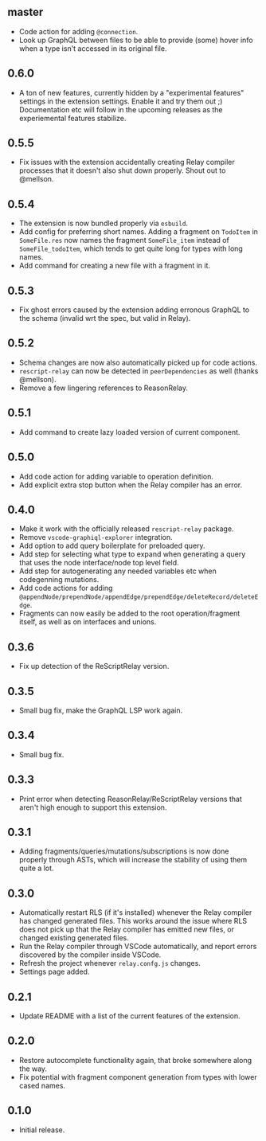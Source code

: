 ## master

- Code action for adding `@connection`.
- Look up GraphQL between files to be able to provide (some) hover info when a type isn't accessed in its original file.

## 0.6.0

- A ton of new features, currently hidden by a "experimental features" settings in the extension settings. Enable it and try them out ;) Documentation etc will follow in the upcoming releases as the experiemental features stabilize.

## 0.5.5

- Fix issues with the extension accidentally creating Relay compiler processes that it doesn't also shut down properly. Shout out to @mellson.

## 0.5.4

- The extension is now bundled properly via `esbuild`.
- Add config for preferring short names. Adding a fragment on `TodoItem` in `SomeFile.res` now names the fragment `SomeFile_item` instead of `SomeFile_todoItem`, which tends to get quite long for types with long names.
- Add command for creating a new file with a fragment in it.

## 0.5.3

- Fix ghost errors caused by the extension adding erronous GraphQL to the schema (invalid wrt the spec, but valid in Relay).

## 0.5.2

- Schema changes are now also automatically picked up for code actions.
- `rescript-relay` can now be detected in `peerDependencies` as well (thanks @mellson).
- Remove a few lingering references to ReasonRelay.

## 0.5.1

- Add command to create lazy loaded version of current component.

## 0.5.0

- Add code action for adding variable to operation definition.
- Add explicit extra stop button when the Relay compiler has an error.

## 0.4.0

- Make it work with the officially released `rescript-relay` package.
- Remove `vscode-graphiql-explorer` integration.
- Add option to add query boilerplate for preloaded query.
- Add step for selecting what type to expand when generating a query that uses the node interface/node top level field.
- Add step for autogenerating any needed variables etc when codegenning mutations.
- Add code actions for adding `@appendNode/prependNode/appendEdge/prependEdge/deleteRecord/deleteEdge`.
- Fragments can now easily be added to the root operation/fragment itself, as well as on interfaces and unions.

## 0.3.6

- Fix up detection of the ReScriptRelay version.

## 0.3.5

- Small bug fix, make the GraphQL LSP work again.

## 0.3.4

- Small bug fix.

## 0.3.3

- Print error when detecting ReasonRelay/ReScriptRelay versions that aren't high enough to support this extension.

## 0.3.1

- Adding fragments/queries/mutations/subscriptions is now done properly through ASTs, which will increase the stability of using them quite a lot.

## 0.3.0

- Automatically restart RLS (if it's installed) whenever the Relay compiler has changed generated files. This works around the issue where RLS does not pick up that the Relay compiler has emitted new files, or changed existing generated files.
- Run the Relay compiler through VSCode automatically, and report errors discovered by the compiler inside VSCode.
- Refresh the project whenever `relay.confg.js` changes.
- Settings page added.

## 0.2.1

- Update README with a list of the current features of the extension.

## 0.2.0

- Restore autocomplete functionality again, that broke somewhere along the way.
- Fix potential with fragment component generation from types with lower cased names.

## 0.1.0

- Initial release.
